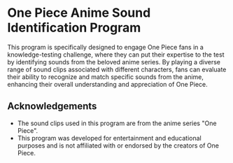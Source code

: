 # One Piece Anime Sound Identification Program

This program is specifically designed to engage One Piece fans in a knowledge-testing challenge, where they can put their expertise to the test by identifying sounds from the beloved anime series. By playing a diverse range of sound clips associated with different characters, fans can evaluate their ability to recognize and match specific sounds from the anime, enhancing their overall understanding and appreciation of One Piece.

## Acknowledgements

- The sound clips used in this program are from the anime series "One Piece".
- This program was developed for entertainment and educational purposes and is not affiliated with or endorsed by the creators of One Piece.
